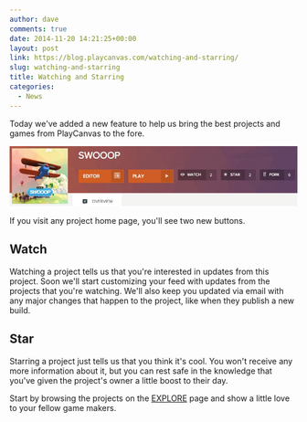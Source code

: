 ```yaml
---
author: dave
comments: true
date: 2014-11-20 14:21:25+00:00
layout: post
link: https://blog.playcanvas.com/watching-and-starring/
slug: watching-and-starring
title: Watching and Starring
categories:
  - News
---
```


Today we've added a new feature to help us bring the best projects and games from PlayCanvas to the fore.

[![Project Stars](/assets/media/swooop-dashboard.jpg)](/assets/media/swooop-dashboard.jpg)

If you visit any project home page, you'll see two new buttons.

## Watch

Watching a project tells us that you're interested in updates from this project. Soon we'll start customizing your feed with updates from the projects that you're watching. We'll also keep you updated via email with any major changes that happen to the project, like when they publish a new build.

## Star

Starring a project just tells us that you think it's cool. You won't receive any more information about it, but you can rest safe in the knowledge that you've given the project's owner a little boost to their day.

Start by browsing the projects on the [EXPLORE](https://playcanvas.com/explore/featured) page and show a little love to your fellow game makers.
